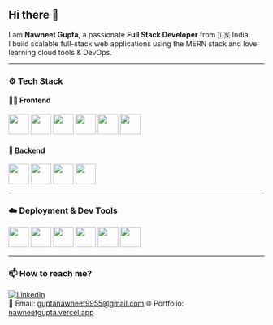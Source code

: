 ## Hi there 👋

I am **Nawneet Gupta**, a passionate **Full Stack Developer** from 🇮🇳 India.  
I build scalable full-stack web applications using the MERN stack and love learning cloud tools & DevOps.

---

### ⚙️ Tech Stack

#### 👨‍💻 Frontend
<p align="left">
  <img src="https://cdn.jsdelivr.net/gh/devicons/devicon/icons/html5/html5-original.svg" width="40" />
  <img src="https://cdn.jsdelivr.net/gh/devicons/devicon/icons/css3/css3-original.svg" width="40" />
  <img src="https://cdn.jsdelivr.net/gh/devicons/devicon/icons/javascript/javascript-original.svg" width="40" />
  <img src="https://cdn.jsdelivr.net/gh/devicons/devicon/icons/react/react-original.svg" width="40" />
  <img src="https://cdn.jsdelivr.net/gh/devicons/devicon/icons/nextjs/nextjs-original.svg" width="40" />
  <img src="https://www.vectorlogo.zone/logos/tailwindcss/tailwindcss-icon.svg" width="40" />
</p>

#### 🧠 Backend
<p align="left">
  <img src="https://cdn.jsdelivr.net/gh/devicons/devicon/icons/nodejs/nodejs-original.svg" width="40" />
  <img src="https://cdn.jsdelivr.net/gh/devicons/devicon/icons/express/express-original.svg" width="40" />
  <img src="https://cdn.jsdelivr.net/gh/devicons/devicon/icons/mongodb/mongodb-original.svg" width="40" />
  <img src="https://cdn.jsdelivr.net/gh/devicons/devicon/icons/postgresql/postgresql-original.svg" width="40" />
</p>

---

### ☁️ Deployment & Dev Tools

<p align="left">
  <img src="https://cdn.jsdelivr.net/gh/devicons/devicon/icons/git/git-original.svg" width="40" />
  <img src="https://cdn.jsdelivr.net/gh/devicons/devicon/icons/github/github-original.svg" width="40" />
  <img src="https://www.vectorlogo.zone/logos/vercel/vercel-icon.svg" width="40" />
<img src="https://upload.wikimedia.org/wikipedia/commons/8/8e/Render-logo.svg" width="40" />
<img src="https://upload.wikimedia.org/wikipedia/commons/5/5b/Cloudinary_logo.svg" width="40" />
<img src="https://upload.wikimedia.org/wikipedia/commons/5/5b/Cloudinary_logo.svg" width="40" />
</p>

---

### 📫 How to reach me?

[![LinkedIn](https://img.shields.io/badge/-LinkedIn-blue?style=flat-square&logo=linkedin)](https://www.linkedin.com/in/nawneet-kumar-gupta-50aa95290/)  
📧 Email: guptanawneet9955@gmail.com 
🌐 Portfolio: [nawneetgupta.vercel.app](https://nawneetguptaportfolio.vercel.app/)

